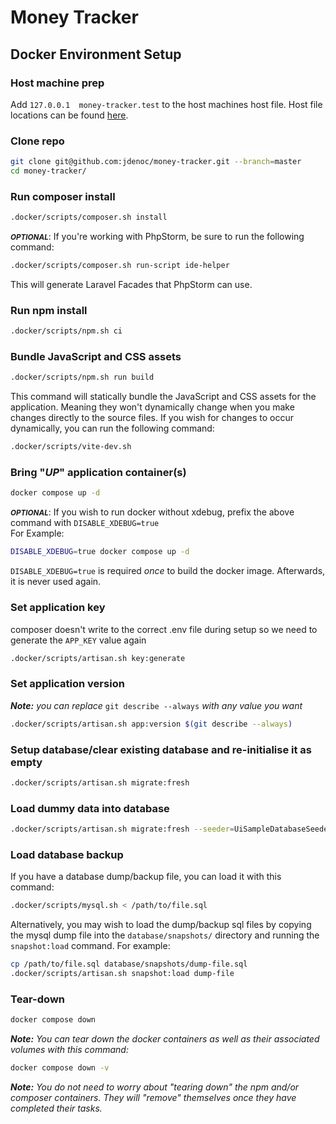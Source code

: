 # Money Tracker
## Docker Environment Setup

### Host machine prep
Add `127.0.0.1  money-tracker.test` to the host machines host file.
Host file locations can be found [here](https://en.wikipedia.org/wiki/Hosts_(file)#Location_in_the_file_system).

### Clone repo
```bash
git clone git@github.com:jdenoc/money-tracker.git --branch=master
cd money-tracker/
```

### Run composer install
```bash
.docker/scripts/composer.sh install
```

<small>***OPTIONAL***</small>:
If you're working with PhpStorm, be sure to run the following command:
```bash
.docker/scripts/composer.sh run-script ide-helper
```
This will generate Laravel Facades that PhpStorm can use.

### Run npm install
```bash
.docker/scripts/npm.sh ci
```

### Bundle JavaScript and CSS assets
```bash
.docker/scripts/npm.sh run build
```
This command will statically bundle the JavaScript and CSS assets for the application. Meaning they won't dynamically change when you make changes directly to the source files.
If you wish for changes to occur dynamically, you can run the following command:
```bash
.docker/scripts/vite-dev.sh
```

### Bring "_UP_" application container(s)
```bash
docker compose up -d
```

<small>***OPTIONAL***</small>:
If you wish to run docker without xdebug, prefix the above command with `DISABLE_XDEBUG=true`  
For Example:
```bash
DISABLE_XDEBUG=true docker compose up -d
```
`DISABLE_XDEBUG=true` is required _once_ to build the docker image. Afterwards, it is never used again.

### Set application key
composer doesn't write to the correct .env file during setup so we need to generate the `APP_KEY` value again
```bash
.docker/scripts/artisan.sh key:generate
```

### Set application version
_**Note:** you can replace_ `git describe --always` _with any value you want_
```bash
.docker/scripts/artisan.sh app:version $(git describe --always)
```

### Setup database/clear existing database and re-initialise it as empty
```bash
.docker/scripts/artisan.sh migrate:fresh
```

### Load dummy data into database
```bash
.docker/scripts/artisan.sh migrate:fresh --seeder=UiSampleDatabaseSeeder
```

### Load database backup
If you have a database dump/backup file, you can load it with this command:
```bash
.docker/scripts/mysql.sh < /path/to/file.sql
```

Alternatively, you may wish to load the dump/backup sql files by copying the mysql dump file into the `database/snapshots/` directory and running the `snapshot:load` command.
For example:
```bash
cp /path/to/file.sql database/snapshots/dump-file.sql
.docker/scripts/artisan.sh snapshot:load dump-file
```

### Tear-down
```bash
docker compose down
```

_**Note:** You can tear down the docker containers as well as their associated volumes with this command:_
```bash
docker compose down -v
```
_**Note:** You do not need to worry about "tearing down" the npm and/or composer containers. They will "remove" themselves once they have completed their tasks._

